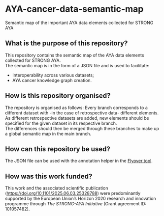 # AYA-cancer-data-semantic-map 
Semantic map of the important AYA data elements collected for STRONG AYA

## **What is the purpose of this repository?**
This repository contains the semantic map of the AYA data elements collected for STRONG AYA.  
The semantic map is in the form of a JSON file and is used to facilitate:
- Interoperability across various datasets;  
- AYA cancer knowledge graph creation.  

## **How is this repository organised?**
The repository is organised as follows:
Every branch corresponds to a different dataset with -in the case of retrospective data- different elements.  
As different retrospective datasets are added,
new elements should be specified for the given dataset in its respective branch.  
The differences should then be merged through these branches to make up a global semantic map in the main branch.

## **How can this repository be used?**
The JSON file can be used with the annotation helper in the [Flyover tool](https://github.com/MaastrichtU-CDS/Flyover).

## **How was this work funded?**

This work and the associated scientific publication (https://doi.org/10.1101/2025.06.03.25328788) were predominantly
supported by the European Union’s Horizon 2020 research and innovation programme through _The STRONG-AYA Initiative_
(Grant agreement ID: 101057482).